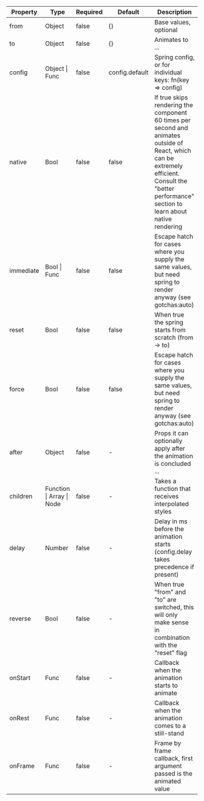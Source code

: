 | Property  | Type                            | Required | Default        | Description                                                                                                                                                                                         |
|-----------|---------------------------------|----------|----------------|-----------------------------------------------------------------------------------------------------------------------------------------------------------------------------------------------------|
| from      | Object                          | false    | {}             | Base values, optional                                                                                                                                                                               |
| to        | Object                          | false    | {}             | Animates to ...                                                                                                                                                                                     |
| config    | Object \| Func                  | false    | config.default | Spring config, or for individual keys: fn(key => config)                                                                                                                                            |
| native    | Bool                            | false    | false          | If true skips rendering the component 60 times per second and animates outside of React, which can be extremely efficient. Consult the "better performance" section to learn about native rendering |
| immediate | Bool \| Func                    | false    | false          | Escape hatch for cases where you supply the same values, but need spring to render anyway (see gotchas:auto)                                                                                        |
| reset     | Bool                            | false    | false          | When true the spring starts from scratch (from -> to)                                                                                                                                               |
| force     | Bool                            | false    | false          | Escape hatch for cases where you supply the same values, but need spring to render anyway (see gotchas:auto)                                                                                        |
| after     | Object                          | false    | -              | Props it can optionally apply after the animation is concluded ...                                                                                                                                  |
| children  | Function \| Array<Func> \| Node | false    | -              | Takes a function that receives interpolated styles                                                                                                                                                  |
| delay     | Number                          | false    | -              | Delay in ms before the animation starts (config.delay takes precedence if present)                                                                                                                  |
| reverse   | Bool                            | false    | -              | When true "from" and "to" are switched, this will only make sense in combination with the "reset" flag                                                                                              |
| onStart   | Func                            | false    | -              | Callback when the animation starts to animate                                                                                                                                                       |
| onRest    | Func                            | false    | -              | Callback when the animation comes to a still-stand                                                                                                                                                  |
| onFrame   | Func                            | false    | -              | Frame by frame callback, first argument passed is the animated value                                                                                                                                |